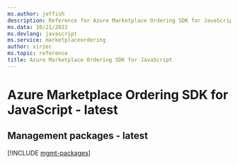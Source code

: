 ```yaml
---
ms.author: jeffish
description: Reference for Azure Marketplace Ordering SDK for JavaScript
ms.data: 10/21/2022
ms.devlang: javascript
ms.service: marketplaceordering
author: xirzec
ms.topic: reference
title: Azure Marketplace Ordering SDK for JavaScript
---
```

# Azure Marketplace Ordering SDK for JavaScript - latest

## Management packages - latest
[!INCLUDE [mgmt-packages](marketplace-ordering-mgmt-index.md)]